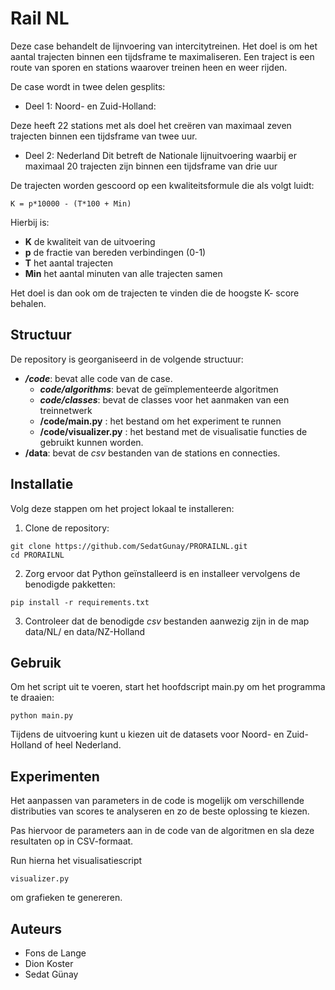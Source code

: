 # Rail NL 
Deze case behandelt de lijnvoering van intercitytreinen. Het doel is om het aantal trajecten binnen een tijdsframe te maximaliseren. Een traject is een route van sporen en stations waarover treinen heen en weer rijden. 

De case wordt in twee delen gesplits:
* Deel 1: Noord- en Zuid-Holland:

Deze heeft 22 stations met als doel het creëren van maximaal zeven trajecten binnen een tijdsframe van twee uur.

* Deel 2: Nederland
Dit betreft de Nationale lijnuitvoering waarbij er maximaal 20 trajecten zijn binnen een tijdsframe van drie uur

De trajecten worden gescoord op een kwaliteitsformule die als volgt luidt:

```
K = p*10000 - (T*100 + Min)
```
Hierbij is:
* **K** de kwaliteit van de uitvoering 
* **p** de fractie van bereden verbindingen (0-1)
* **T** het aantal trajecten 
* **Min** het aantal minuten van alle trajecten samen

Het doel is dan ook om de trajecten te vinden die de hoogste K- score behalen.


## Structuur

De repository is georganiseerd in de volgende structuur:

- ***/code***: bevat alle code van de case.
    - ***code/algorithms***: bevat de geïmplementeerde algoritmen 
    - ***code/classes***: bevat de classes voor het aanmaken van een treinnetwerk
    - **/code/main.py** : het bestand om het experiment te runnen 
    - **/code/visualizer.py** : het bestand met de visualisatie functies de gebruikt kunnen worden.
- **/data**: bevat de *csv* bestanden van de stations en connecties. 


## Installatie
Volg deze stappen om het project lokaal te installeren:

1. Clone de repository:
```
git clone https://github.com/SedatGunay/PRORAILNL.git 
cd PRORAILNL
```
2. Zorg ervoor dat Python geïnstalleerd is en installeer vervolgens de benodigde pakketten:
```
pip install -r requirements.txt
```
3. Controleer dat de benodigde *csv* bestanden aanwezig zijn in de map data/NL/ en data/NZ-Holland


## Gebruik 

Om het script uit te voeren, start het hoofdscript main.py om het programma te draaien:

```
python main.py
```

Tijdens de uitvoering kunt u kiezen uit de datasets voor Noord- en Zuid-Holland of heel Nederland.

## Experimenten

Het aanpassen van parameters in de code is mogelijk om verschillende distributies van scores te analyseren en zo de beste oplossing te kiezen.

Pas hiervoor de parameters aan in de code van de algoritmen en sla deze resultaten op in CSV-formaat.

Run hierna het visualisatiescript 
```
visualizer.py
``` 
om grafieken te genereren.


## Auteurs 
- Fons de Lange
- Dion Koster
- Sedat Günay
